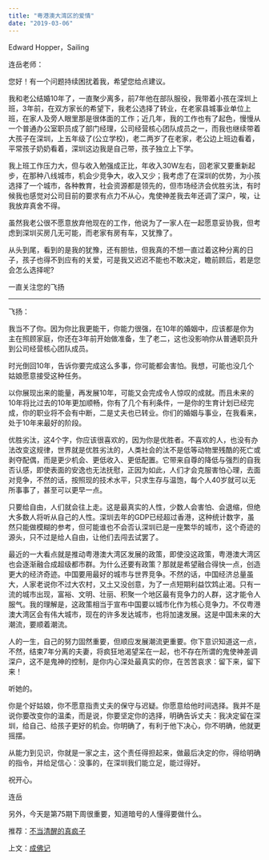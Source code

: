 ```yaml
---
title: "粤港澳大湾区的爱情"
date: "2019-03-06"
---
```


Edward Hopper，Sailing

连岳老师：

您好！有一个问题持续困扰着我，希望您给点建议。

我和老公结婚10年了，一直聚少离多，前7年他在部队服役，我带着小孩在深圳上班，3年前，在双方家长的希望下，我老公选择了转业，在老家县城事业单位上班，在家人及旁人眼里那是很体面的工作；近几年，我的工作也有了起色，慢慢从一个普通办公室职员成了部门经理，公司经营核心团队成员之一，而我也继续带着大孩子在深圳，上五年级了(公立学校)，老二两岁了在老家，老公边上班边看着，平常孩子奶奶看着，深圳这边我是自己带，孩子独立上下学。

我上班工作压力大，但与收入勉强成正比，年收入30W左右，回老家又要重新起步，在那种八线城市，机会少竞争大，收入又少；我考虑了在深圳的优势，为小孩选择了一个城市，各种教育，社会资源都是领先的，但市场经济会优胜劣汰，有时候我也感觉对公司目前的要求有点力不从心，鬼使神差我去年还调了深户，唉，让我放弃真舍不得。

虽然我老公很不愿意放弃他现在的工作，他说为了一家人在一起愿意妥协我，但考虑到深圳买房几无可能，而老家有房有车，又犹豫了。

从头到尾，看到的是我的犹豫，还有胆怯，但我真的不想一直过着这种分离的日子，孩子也得不到应有的关爱，可是我又迟迟不能也不敢决定，瞻前顾后，若是您会怎么选择呢?

一直关注您的飞扬

* * *

飞扬：

我当不了你。因为你比我更能干，你能力很强，在10年的婚姻中，应该都是你为主在照顾家庭，你还在3年前开始做准备，生了老二，这也没影响你从普通职员升到公司经营核心团队成员。

时光倒回10年，告诉你要完成这么多事，你可能都会害怕。我想，可能也没几个姑娘愿意接受这种任务。

以你展现出来的能量，再发展10年，可能又会完成令人惊叹的成就。而且未来的10年将比过去的10年更加顺畅，你有了几个有利条件，一是你的生育计划已经完成，你的职业将不会有中断，二是丈夫也已转业。你们的婚姻与事业，在我看来，处于10年来最好的阶段。

优胜劣汰，这4个字，你应该很喜欢的，因为你是优胜者。不喜欢的人，也没有办法改变这规律，世界就是优胜劣汰的，人类社会的汰不是低等动物里残酷的死亡或剥夺配偶，而是更少机会、更低收入、更低配置。它带来自尊的降低与强烈的自我否认感，即使表面的安逸也无法抚慰，正因为如此，人们才会克服害怕心理，去面对竞争，不然的话，按照现的技术水平，只求生存与温饱，每个人40岁就可以无所事事了，甚至可以更早一点。

只要给自由，人们就会往上走。这是最真实的人性，少数人会害怕、会退缩，但绝大多数人将听从自己的人性。深圳去年的GDP已经超过香港，这种统计数字，虽然只能做模糊的参考，但可能谁也不会否认深圳已是一座繁华的城市，这个奇迹的源头，只不过是给人自由，让他们去闯去试罢了。

最近的一大看点就是推动粤港澳大湾区发展的政策，即使没这政策，粤港澳大湾区也会逐渐融合成超级都市群。为什么还要有政策？那就是希望融合得快一点，创造更大的经济奇迹。中国要用最好的城市与世界竞争。不然的话，中国经济总量虽大，人家老说你不过大农村，又土又没创意，为了一点短期利益饮鸩止渴。只有一流的城市出现，富裕、文明、壮丽、积聚一个地区最有竞争力的人群，这才能令人服气。我的理解是，这政策相当于宣布中国要以城市化作为核心竞争力。不仅粤港澳大湾区会有伟大城市，现在的许多发达城市，也将加速发展。这是中国未来的大潮流，要顺着潮流。

人的一生，自己的努力固然重要，但顺应发展潮流更重要。你下意识知道这一点，不然，结束7年分离的夫妻，将疯狂地渴望呆在一起，也不存在所谓的鬼使神差调深户，这不是鬼神的控制，是你内心深处最真实的你，在苦苦哀求：留下来，留下来！

听她的。

你是个好姑娘，你不愿意指责丈夫的保守与迟疑。你愿意给他时间选择。我并不是说你要改变你的温柔，而是说，你要坚定你的选择，明确告诉丈夫：我决定留在深圳，给自己、给孩子更好的机会。你明确了，有利于他下决心，你不明确，他就更摇摆。

从能力到见识，你就是一家之主，这个责任得担起来，做最后决定的你，得给明确的指令，并给足信心：没事的，在深圳我们能立足，能过得好。

祝开心。

连岳

另外，今天是第75期下周很重要，知道暗号的人懂得要做什么。

推荐：[不当清醒的真疯子](http://mp.weixin.qq.com/s?__biz=MjM5NDU0Mjk2MQ==&mid=2651632679&idx=1&sn=6c762ca6dede4f1503b0b97d0395f81e&chksm=bd7e30398a09b92f375d9084998e564f4b9b287c7d40ef9151c03cac36145f4202dc431541d4&scene=21#wechat_redirect)

上文：[成佛记](http://mp.weixin.qq.com/s?__biz=MjM5NDU0Mjk2MQ==&mid=2651632755&idx=1&sn=08d619d532da1d5da496e4c2265cfe99&chksm=bd7e306d8a09b97b8039a0ac928746eaf54420d4e571c56e9c5a31befc958406743e9a83c942&scene=21#wechat_redirect)
